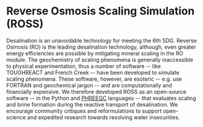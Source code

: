 # Reverse Osmosis Scaling Simulation (ROSS)

Desalination is an unavoidable technology for meeting the 6th SDG. Reverse Osmosis (RO) is the leading desalination technology, although, even greater energy efficiencies are possible by mitigating mineral scaling in the RO module. The geochemistry of scaling phenomena is generally inaccessible to physical experimentation, thus a number of software -- like TOUGHREACT and French Creek -- have been developed to simulate scaling phenomena. These software, however, are esoteric -- e.g. use FORTRAN and geochemical jargon -- and are computationally and financially expensive. We therefore developed ROSS as an open-source software -- in the Python and [PHREEQC](https://www.usgs.gov/software/phreeqc-version-3) languages -- that evaluates scaling and brine formation during the reactive transport of desalination. We encourage community critiques and reformulations to support open-science and expedited research towards resolving water insecurities.